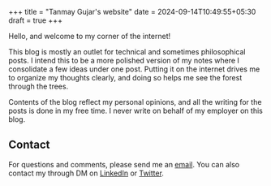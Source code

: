 +++
title = "Tanmay Gujar's website"
date = 2024-09-14T10:49:55+05:30
draft = true
+++

Hello, and welcome to my corner of the internet!

This blog is mostly an outlet for technical and sometimes philosophical posts. I intend this to be a more polished version of my notes where I consolidate a few ideas under one post. Putting it on the internet drives me to organize my thoughts clearly, and doing so helps me see the forest through the trees.

Contents of the blog reflect my personal opinions, and all the writing for the posts is done in my free time. I never write on behalf of my employer on this blog.

## Contact

For questions and comments, please send me an [email](mailto:tanmaygujar999@gmail.com). You can also contact my through DM on [LinkedIn](https://www.linkedin.com/in/tgujar/) or [Twitter](https://x.com/_tgujar).
